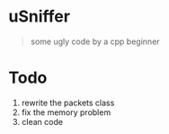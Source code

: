 # uSniffer

> some ugly code by a cpp beginner

# Todo
1. rewrite the packets class
2. fix the memory problem
3. clean code

